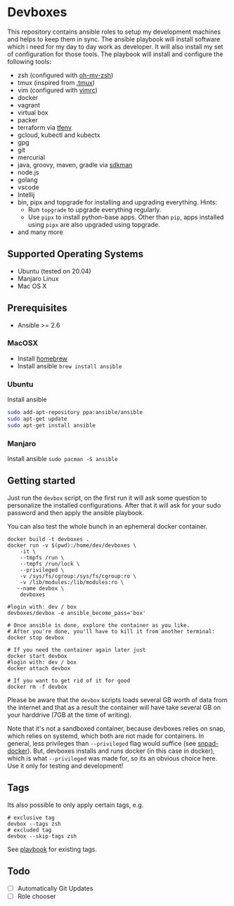 # Devboxes

This repository contains ansible roles to setup my development machines and helps to keep them in sync.
The ansible playbook will install software which i need for my day to day work as developer.
It will also install my set of configuration for those tools.
The playbook will install and configure the following tools:

* zsh (configured with [oh-my-zsh](https://github.com/robbyrussell/oh-my-zsh))
* tmux (inspired from [.tmux](https://github.com/gpakosz/.tmux))
* vim (configured with [vimrc](https://github.com/amix/vimrc))
* docker
* vagrant
* virtual box
* packer
* terraform via [tfenv](https://github.com/tfutils/tfenv)
* gcloud, kubectl and kubectx
* gpg
* git
* mercurial
* java, groovy, maven, gradle via [sdkman](https://sdkman.io/)
* node.js
* golang
* vscode
* Intellij
* bin, pipx and topgrade for installing and upgrading everything. 
  Hints:
    * Run `topgrade` to upgrade everything regularly. 
    * Use `pipx` to install python-base apps. Other than `pip`, apps installed using `pipx` are also upgraded using topgrade.
* and many more

## Supported Operating Systems

* Ubuntu (tested on 20.04)
* Manjaro Linux
* Mac OS X

## Prerequisites

* Ansible >= 2.6

### MacOSX

* Install [homebrew](https://brew.sh/)
* Install ansible `brew install ansible`

### Ubuntu

Install ansible

```bash
sudo add-apt-repository ppa:ansible/ansible
sudo apt-get update
sudo apt-get install ansible
```

### Manjaro

Install ansible `sudo pacman -S ansible`

## Getting started

Just run the `devbox` script, on the first run it will ask some question to personalize the installed configurations.
After that it will ask for your sudo password and then apply the ansible playbook. 

You can also test the whole bunch in an ephemeral docker container.

```shell
docker build -t devboxes .
docker run -v $(pwd):/home/dev/devboxes \
    -it \
    --tmpfs /run \
    --tmpfs /run/lock \
    --privileged \
    -v /sys/fs/cgroup:/sys/fs/cgroup:ro \
    -v /lib/modules:/lib/modules:ro \
   --name devbox \
    devboxes

#login with: dev / box
devboxes/devbox -e ansible_become_pass='box' 

# Once ansible is done, explore the container as you like.
# After you're done, you'll have to kill it from another terminal:
docker stop devbox

# If you need the container again later just
docker start devbox
#login with: dev / box
docker attach devbox

# If you want to get rid of it for good 
docker rm -f devbox
```

Please be aware that the `devbox` scripts loads several GB worth of data from the internet and that as a result the 
container will have take several GB on your harddrive (7GB at the time of writing).

Note that it's not a sandboxed container, because devboxes relies on snap, which relies on systemd, which both are not
made for containers.
In general, less privileges than `--privileged` flag would suffice (see [snpad-docker](https://github.com/ogra1/snapd-docker/blob/3a38d17a30d8295f6099b4e5769f54763e92ad4a/build.sh#L110-L113)).
But, devboxes installs and runs docker (in this case in docker), which is what `--privileged` was made for, so its an obvious choice here.
Use it only for testing and development!

## Tags

Its also possible to only apply certain tags, e.g.

```shell
# exclusive tag
devbox --tags zsh
# excluded tag
devbox --skip-tags zsh
```

See [playbook](playbook.yml) for existing tags.

## Todo

- [ ] Automatically Git Updates
- [ ] Role chooser
